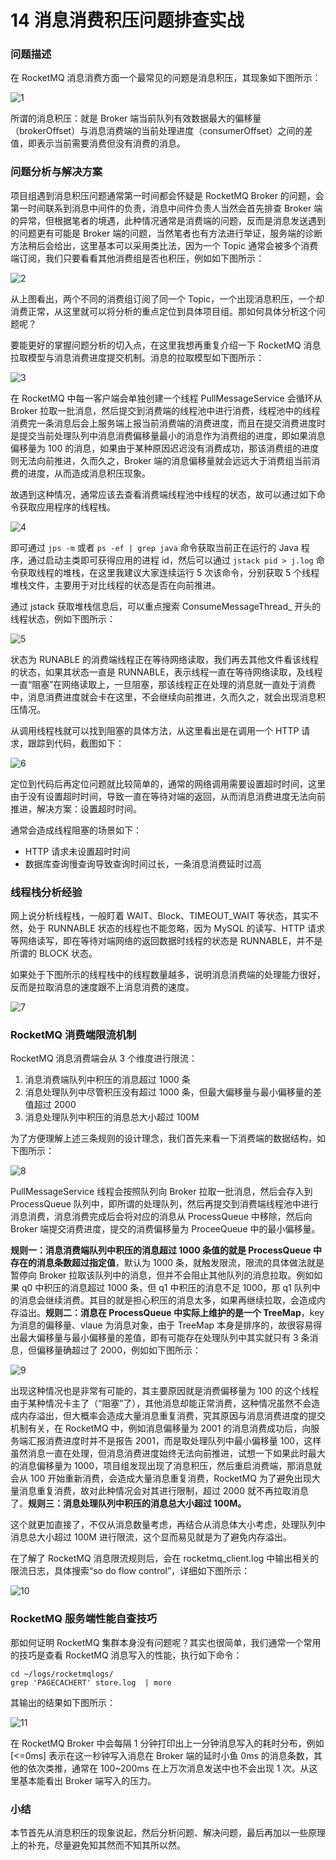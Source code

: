 # 14 消息消费积压问题排查实战

### 问题描述

在 RocketMQ 消息消费方面一个最常见的问题是消息积压，其现象如下图所示：

![1](assets/20200823230858465.png)

所谓的消息积压：就是 Broker 端当前队列有效数据最大的偏移量（brokerOffset）与消息消费端的当前处理进度（consumerOffset）之间的差值，即表示当前需要消费但没有消费的消息。

### 问题分析与解决方案

项目组遇到消息积压问题通常第一时间都会怀疑是 RocketMQ Broker 的问题，会第一时间联系到消息中间件的负责，消息中间件负责人当然会首先排查 Broker 端的异常，但根据笔者的境遇，此种情况通常是消费端的问题，反而是消息发送遇到的问题更有可能是 Broker 端的问题，当然笔者也有方法进行举证，服务端的诊断方法稍后会给出，这里基本可以采用类比法，因为一个 Topic 通常会被多个消费端订阅，我们只要看看其他消费组是否也积压，例如如下图所示：

![2](assets/20200823230907422.png)

从上图看出，两个不同的消费组订阅了同一个 Topic，一个出现消息积压，一个却消费正常，从这里就可以将分析的重点定位到具体项目组。那如何具体分析这个问题呢？

要能更好的掌握问题分析的切入点，在这里我想再重复介绍一下 RocketMQ 消息拉取模型与消息消费进度提交机制。消息的拉取模型如下图所示：

![3](assets/20200823230917368.png)

在 RocketMQ 中每一客户端会单独创建一个线程 PullMessageService 会循环从 Broker 拉取一批消息，然后提交到消费端的线程池中进行消费，线程池中的线程消费完一条消息后会上服务端上报当前消费端的消费进度，而且在提交消费进度时是提交当前处理队列中消息消费偏移量最小的消息作为消费组的进度，即如果消息偏移量为 100 的消息，如果由于某种原因迟迟没有消费成功，那该消费组的进度则无法向前推进，久而久之，Broker 端的消息偏移量就会远远大于消费组当前消费的进度，从而造成消息积压现象。

故遇到这种情况，通常应该去查看消费端线程池中线程的状态，故可以通过如下命令获取应用程序的线程栈。

![4](assets/20200823230926360.png)

即可通过 `jps -m` 或者 `ps -ef | grep java` 命令获取当前正在运行的 Java 程序，通过启动主类即可获得应用的进程 id，然后可以通过 `jstack pid > j.log` 命令获取线程的堆栈，在这里我建议大家连续运行 5 次该命令，分别获取 5 个线程堆栈文件，主要用于对比线程的状态是否在向前推进。

通过 jstack 获取堆栈信息后，可以重点搜索 ConsumeMessageThread\_ 开头的线程状态，例如下图所示：

![5](assets/2020082323094335.png)

状态为 RUNABLE 的消费端线程正在等待网络读取，我们再去其他文件看该线程的状态，如果其状态一直是 RUNNABLE，表示线程一直在等待网络读取，及线程一直“阻塞”在网络读取上，一旦阻塞，那该线程正在处理的消息就一直处于消费中，消息消费进度就会卡在这里，不会继续向前推进，久而久之，就会出现消息积压情况。

从调用线程栈就可以找到阻塞的具体方法，从这里看出是在调用一个 HTTP 请求，跟踪到代码，截图如下：

![6](assets/20200823230951248.png)

定位到代码后再定位问题就比较简单的，通常的网络调用需要设置超时时间，这里由于没有设置超时时间，导致一直在等待对端的返回，从而消息消费进度无法向前推进，解决方案：设置超时时间。

通常会造成线程阻塞的场景如下：

- HTTP 请求未设置超时时间
- 数据库查询慢查询导致查询时间过长，一条消息消费延时过高

### 线程栈分析经验

网上说分析线程栈，一般盯着 WAIT、Block、TIMEOUT_WAIT 等状态，其实不然，处于 RUNNABLE 状态的线程也不能忽略，因为 MySQL 的读写、HTTP 请求等网络读写，即在等待对端网络的返回数据时线程的状态是 RUNNABLE，并不是所谓的 BLOCK 状态。

如果处于下图所示的线程栈中的线程数量越多，说明消息消费端的处理能力很好，反而是拉取消息的速度跟不上消息消费的速度。

![7](assets/20200823230959857.png)

### RocketMQ 消费端限流机制

RocketMQ 消息消费端会从 3 个维度进行限流：

1. 消息消费端队列中积压的消息超过 1000 条
1. 消息处理队列中尽管积压没有超过 1000 条，但最大偏移量与最小偏移量的差值超过 2000
1. 消息处理队列中积压的消息总大小超过 100M

为了方便理解上述三条规则的设计理念，我们首先来看一下消费端的数据结构，如下图所示：

![8](assets/20200823231007700.png)

PullMessageService 线程会按照队列向 Broker 拉取一批消息，然后会存入到 ProcessQueue 队列中，即所谓的处理队列，然后再提交到消费端线程池中进行消息消费，消息消费完成后会将对应的消息从 ProcessQueue 中移除，然后向 Broker 端提交消费进度，提交的消费偏移量为 ProceeQueue 中的最小偏移量。

**规则一：消息消费端队列中积压的消息超过 1000 条值的就是 ProcessQueue 中存在的消息条数超过指定值**，默认为 1000 条，就触发限流，限流的具体做法就是暂停向 Broker 拉取该队列中的消息，但并不会阻止其他队列的消息拉取。例如如果 q0 中积压的消息超过 1000 条，但 q1 中积压的消息不足 1000，那 q1 队列中的消息会继续消费。其目的就是担心积压的消息太多，如果再继续拉取，会造成内存溢出。**规则二：消息在 ProcessQueue 中实际上维护的是一个 TreeMap**，key 为消息的偏移量、vlaue 为消息对象，由于 TreeMap 本身是排序的，故很容易得出最大偏移量与最小偏移量的差值，即有可能存在处理队列中其实就只有 3 条消息，但偏移量确超过了 2000，例如如下图所示：

![9](assets/20200823231015957.png)

出现这种情况也是非常有可能的，其主要原因就是消费偏移量为 100 的这个线程由于某种情况卡主了（“阻塞”了），其他消息却能正常消费，这种情况虽然不会造成内存溢出，但大概率会造成大量消息重复消费，究其原因与消息消费进度的提交机制有关，在 RocketMQ 中，例如消息偏移量为 2001 的消息消费成功后，向服务端汇报消费进度时并不是报告 2001，而是取处理队列中最小偏移量 100，这样虽然消息一直在处理，但消息消费进度始终无法向前推进，试想一下如果此时最大的消息偏移量为 1000，项目组发现出现了消息积压，然后重启消费端，那消息就会从 100 开始重新消费，会造成大量消息重复消费，RocketMQ 为了避免出现大量消息重复消费，故对此种情况会对其进行限制，超过 2000 就不再拉取消息了。**规则三：消息处理队列中积压的消息总大小超过 100M。**

这个就更加直接了，不仅从消息数量考虑，再结合从消息体大小考虑，处理队列中消息总大小超过 100M 进行限流，这个显而易见就是为了避免内存溢出。

在了解了 RocketMQ 消息限流规则后，会在 rocketmq_client.log 中输出相关的限流日志，具体搜索“so do flow control”，详细如下图所示：

![10](assets/20200823231023286.png)

### RocketMQ 服务端性能自查技巧

那如何证明 RocketMQ 集群本身没有问题呢？其实也很简单，我们通常一个常用的技巧是查看 RocketMQ 消息写入的性能，执行如下命令：

```plaintext
cd ~/logs/rocketmqlogs/
grep 'PAGECACHERT' store.log  | more
```

其输出的结果如下图所示：

![11](assets/20200823231034976.png)

在 RocketMQ Broker 中会每隔 1 分钟打印出上一分钟消息写入的耗时分布，例如 \[\<=0ms\] 表示在这一秒钟写入消息在 Broker 端的延时小鱼 0ms 的消息条数，其他的依次类推，通常在 100~200ms 在上万次消息发送中也不会出现 1 次。从这里基本能看出 Broker 端写入的压力。

### 小结

本节首先从消息积压的现象说起，然后分析问题、解决问题，最后再加以一些原理上的补充，尽量避免知其然而不知其所以然。
